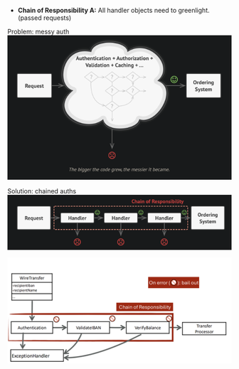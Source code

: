 - **Chain of Responsibility A:** All handler objects need to greenlight. (passed requests)

Problem: messy auth
![300](../../attachments/Pasted%20image%2020241103112021.png)

Solution: chained auths
![Pasted image 20241103112044.png](../../attachments/Pasted%20image%2020241103112044.png)

![Pasted image 20241103105954.png](../../attachments/Pasted%20image%2020241103105954.png)
